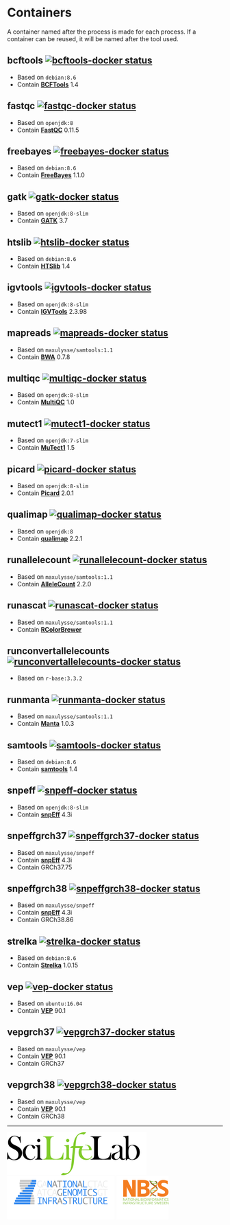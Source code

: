 # Containers

A container named after the process is made for each process. If a container can be reused, it will be named after the tool used.

## bcftools [![bcftools-docker status][bcftools-docker-badge]][bcftools-docker-link]

- Based on `debian:8.6`
- Contain **[BCFTools][bcftools-link]** 1.4

## fastqc [![fastqc-docker status][fastqc-docker-badge]][fastqc-docker-link]

- Based on `openjdk:8`
- Contain **[FastQC][fastqc-link]** 0.11.5

## freebayes [![freebayes-docker status][freebayes-docker-badge]][freebayes-docker-link]

- Based on `debian:8.6`
- Contain **[FreeBayes][freebayes-link]** 1.1.0

## gatk [![gatk-docker status][gatk-docker-badge]][gatk-docker-link]

- Based on `openjdk:8-slim`
- Contain **[GATK][gatk-link]** 3.7

## htslib [![htslib-docker status][htslib-docker-badge]][htslib-docker-link]

- Based on `debian:8.6`
- Contain **[HTSlib][htslib-link]** 1.4

## igvtools [![igvtools-docker status][igvtools-docker-badge]][igvtools-docker-link]

- Based on `openjdk:8-slim`
- Contain **[IGVTools][igvtools-link]** 2.3.98

## mapreads [![mapreads-docker status][mapreads-docker-badge]][mapreads-docker-link]

- Based on `maxulysse/samtools:1.1`
- Contain **[BWA][bwa-link]** 0.7.8

## multiqc [![multiqc-docker status][multiqc-docker-badge]][multiqc-docker-link]

- Based on `openjdk:8-slim`
- Contain **[MultiQC][multiqc-link]** 1.0

## mutect1 [![mutect1-docker status][mutect1-docker-badge]][mutect1-docker-link]

- Based on `openjdk:7-slim`
- Contain **[MuTect1][mutect1-link]** 1.5

## picard [![picard-docker status][picard-docker-badge]][picard-docker-link]

- Based on `openjdk:8-slim`
- Contain **[Picard][picard-link]** 2.0.1

## qualimap [![qualimap-docker status][qualimap-docker-badge]][qualimap-docker-link]

- Based on `openjdk:8`
- Contain **[qualimap][qualimap-link]** 2.2.1

## runallelecount [![runallelecount-docker status][runallelecount-docker-badge]][runallelecount-docker-link]

- Based on `maxulysse/samtools:1.1`
- Contain **[AlleleCount][allelecount-link]** 2.2.0

## runascat [![runascat-docker status][runascat-docker-badge]][runascat-docker-link]

- Based on `maxulysse/samtools:1.1`
- Contain **[RColorBrewer][rcolorbrewer-link]**

## runconvertallelecounts [![runconvertallelecounts-docker status][runconvertallelecounts-docker-badge]][runconvertallelecounts-docker-link]

- Based on `r-base:3.3.2`

## runmanta [![runmanta-docker status][runmanta-docker-badge]][runmanta-docker-link]

- Based on `maxulysse/samtools:1.1`
- Contain **[Manta][manta-link]** 1.0.3

## samtools [![samtools-docker status][samtools-docker-badge]][samtools-docker-link]

- Based on `debian:8.6`
- Contain **[samtools][samtools-link]** 1.4

## snpeff [![snpeff-docker status][snpeff-docker-badge]][snpeff-docker-link]

- Based on `openjdk:8-slim`
- Contain **[snpEff][snpeff-link]** 4.3i

## snpeffgrch37 [![snpeffgrch37-docker status][snpeffgrch37-docker-badge]][snpeffgrch37-docker-link]

- Based on `maxulysse/snpeff`
- Contain **[snpEff][snpeff-link]** 4.3i
- Contain GRCh37.75

## snpeffgrch38 [![snpeffgrch38-docker status][snpeffgrch38-docker-badge]][snpeffgrch38-docker-link]

- Based on `maxulysse/snpeff`
- Contain **[snpEff][snpeff-link]** 4.3i
- Contain GRCh38.86

## strelka [![strelka-docker status][strelka-docker-badge]][strelka-docker-link]

- Based on `debian:8.6`
- Contain **[Strelka][strelka-link]** 1.0.15

## vep [![vep-docker status][vep-docker-badge]][vep-docker-link]

- Based on `ubuntu:16.04`
- Contain **[VEP][vep-link]** 90.1

## vepgrch37 [![vepgrch37-docker status][vepgrch37-docker-badge]][vepgrch37-docker-link]

- Based on `maxulysse/vep`
- Contain **[VEP][vep-link]** 90.1
- Contain GRCh37

## vepgrch38 [![vepgrch38-docker status][vepgrch38-docker-badge]][vepgrch38-docker-link]

- Based on `maxulysse/vep`
- Contain **[VEP][vep-link]** 90.1
- Contain GRCh38

---
[![](images/SciLifeLab_logo.png "SciLifeLab")][scilifelab-link]
[![](images/NGI_logo.png "NGI")][ngi-link]
[![](images/NBIS_logo.png "NBIS")][nbis-link]

[allelecount-link]: https://github.com/cancerit/alleleCount
[bcftools-docker-badge]: https://img.shields.io/docker/automated/maxulysse/bcftools.svg
[bcftools-docker-link]: https://hub.docker.com/r/maxulysse/bcftools
[bcftools-link]: https://github.com/samtools/bcftools
[bwa-link]: https://github.com/lh3/bwa
[concatvcf-docker-badge]: https://img.shields.io/docker/automated/maxulysse/concatvcf.svg
[concatvcf-docker-link]: https://hub.docker.com/r/maxulysse/concatvcf
[fastqc-docker-badge]: https://img.shields.io/docker/automated/maxulysse/fastqc.svg
[fastqc-docker-link]: https://hub.docker.com/r/maxulysse/fastqc
[fastqc-link]: http://www.bioinformatics.babraham.ac.uk/projects/fastqc/
[freebayes-docker-badge]: https://img.shields.io/docker/automated/maxulysse/freebayes.svg
[freebayes-docker-link]: https://hub.docker.com/r/maxulysse/freebayes
[freebayes-link]: https://github.com/ekg/freebayes
[gatk-docker-badge]: https://img.shields.io/docker/automated/maxulysse/gatk.svg
[gatk-docker-link]: https://hub.docker.com/r/maxulysse/gatk
[gatk-link]: https://github.com/broadgsa/gatk-protected
[htslib-docker-badge]: https://img.shields.io/docker/automated/maxulysse/htslib.svg
[htslib-docker-link]: https://hub.docker.com/r/maxulysse/htslib
[htslib-link]: https://github.com/samtools/htslib
[igvtools-docker-badge]: https://img.shields.io/docker/automated/maxulysse/igvtools.svg
[igvtools-docker-link]: https://hub.docker.com/r/maxulysse/igvtools
[igvtools-link]: http://software.broadinstitute.org/software/igv/
[manta-link]: https://github.com/Illumina/manta
[mapreads-docker-badge]: https://img.shields.io/docker/automated/maxulysse/mapreads.svg
[mapreads-docker-link]: https://hub.docker.com/r/maxulysse/mapreads
[multiqc-docker-badge]: https://img.shields.io/docker/automated/maxulysse/multiqc.svg
[multiqc-docker-link]: https://hub.docker.com/r/maxulysse/multiqc
[multiqc-link]: https://github.com/ewels/MultiQC/
[mutect1-docker-badge]: https://img.shields.io/docker/automated/maxulysse/mutect1.svg
[mutect1-docker-link]: https://hub.docker.com/r/maxulysse/mutect1
[mutect1-link]: https://github.com/broadinstitute/mutect
[nbis-link]: https://www.nbis.se/
[nextflow-badge]: https://img.shields.io/badge/nextflow-%E2%89%A50.22.2-brightgreen.svg
[nextflow-link]: https://www.nextflow.io/
[ngi-link]: https://ngisweden.scilifelab.se/
[picard-docker-badge]: https://img.shields.io/docker/automated/maxulysse/picard.svg
[picard-docker-link]: https://hub.docker.com/r/maxulysse/picard
[picard-link]: https://github.com/broadinstitute/picard
[pigz-link]: https://zlib.net/pigz/
[qualimap-docker-badge]: https://img.shields.io/docker/automated/maxulysse/qualimap.svg
[qualimap-docker-link]: https://hub.docker.com/r/maxulysse/qualimap
[qualimap-link]: http://qualimap.bioinfo.cipf.es
[rcolorbrewer-link]: https://CRAN.R-project.org/package=RColorBrewer
[runallelecount-docker-badge]: https://img.shields.io/docker/automated/maxulysse/runallelecount.svg
[runallelecount-docker-link]: https://hub.docker.com/r/maxulysse/runallelecount
[runascat-docker-badge]: https://img.shields.io/docker/automated/maxulysse/runascat.svg
[runascat-docker-link]: https://hub.docker.com/r/maxulysse/runascat
[runconvertallelecounts-docker-badge]: https://img.shields.io/docker/automated/maxulysse/runconvertallelecounts.svg
[runconvertallelecounts-docker-link]: https://hub.docker.com/r/maxulysse/runconvertallelecounts
[runmanta-docker-badge]: https://img.shields.io/docker/automated/maxulysse/runmanta.svg
[runmanta-docker-link]: https://hub.docker.com/r/maxulysse/runmanta
[samtools-docker-badge]: https://img.shields.io/docker/automated/maxulysse/samtools.svg
[samtools-docker-link]: https://hub.docker.com/r/maxulysse/samtools
[samtools-link]: https://github.com/samtools/samtools
[scilifelab-link]: https://www.scilifelab.se/
[scilifelab-stockholm-link]: https://www.scilifelab.se/platforms/ngi/
[snpeff-docker-badge]: https://img.shields.io/docker/automated/maxulysse/snpeff.svg
[snpeff-docker-link]: https://hub.docker.com/r/maxulysse/snpeff
[snpeff-link]: http://snpeff.sourceforge.net/
[snpeffgrch37-docker-badge]: https://img.shields.io/docker/automated/maxulysse/snpeffgrch37.svg
[snpeffgrch37-docker-link]: https://hub.docker.com/r/maxulysse/snpeffgrch37
[snpeffgrch38-docker-badge]: https://img.shields.io/docker/automated/maxulysse/snpeffgrch38.svg
[snpeffgrch38-docker-link]: https://hub.docker.com/r/maxulysse/snpeffgrch38
[strelka-docker-badge]: https://img.shields.io/docker/automated/maxulysse/strelka.svg
[strelka-docker-link]: https://hub.docker.com/r/maxulysse/strelka
[strelka-link]: https://github.com/Illumina/strelka
[vep-docker-badge]: https://img.shields.io/docker/automated/maxulysse/vep.svg
[vep-docker-link]: https://hub.docker.com/r/maxulysse/vep
[vep-link]: https://github.com/Ensembl/ensembl-vep
[vepgrch37-docker-badge]: https://img.shields.io/docker/automated/maxulysse/vepgrch37.svg
[vepgrch37-docker-link]: https://hub.docker.com/r/maxulysse/vepgrch37
[vepgrch38-docker-badge]: https://img.shields.io/docker/automated/maxulysse/vepgrch38.svg
[vepgrch38-docker-link]: https://hub.docker.com/r/maxulysse/vepgrch38
[version-badge]: https://img.shields.io/github/release/MaxUlysse/CAW-containers.svg
[version-link]: https://github.com/MaxUlysse/CAW-containers/releases/latest
